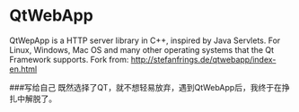 # QtWebApp
QtWepApp is a HTTP server library in C++, inspired by Java Servlets. For Linux, Windows, Mac OS and many other operating systems that the Qt Framework supports. Fork from: http://stefanfrings.de/qtwebapp/index-en.html

###写给自己
既然选择了QT，就不想轻易放弃，遇到QtWebApp后，我终于在挣扎中解脱了。

